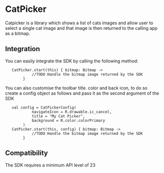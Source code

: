 # CatPicker

Catpicker is a library which shows a list of cats images and allow
user to select a single cat image and that image is then returned to
the calling app as a bitmap.

Integration
-----------

You can easily integrate the SDK by calling the following method:

```
   CatPicker.start(this) { bitmap: Bitmap ->
            //TODO Handle the bitmap image returned by the SDK
        }
```

You can also customise the toolbar title. color and back icon, to do
so create a config object as follows and pass it as the second argument
of the SDK

```
   val config = CatPickerConfig(
            navigateIcon = R.drawable.ic_cancel,
            title = "My Cat Picker",
            background = R.color.colorPrimary
        )
   CatPicker.start(this, config) { bitmap: Bitmap ->
            //TODO Handle the bitmap image returned by the SDK
        }
```

Compatibility
----

The SDK requires a minimum API level of 23